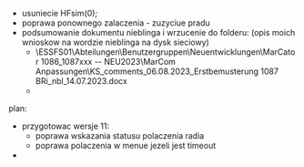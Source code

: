 - usuniecie HFsim(0);
- poprawa ponownego zalaczenia - zuzyciue pradu
- podsumowanie dokumentu nieblinga i wrzucenie do folderu: (opis moich wnioskow na wordzie nieblinga na dysk sieciowy)
	- \\ESSFS01\Abteilungen\Benutzergruppen\Neuentwicklungen\MarCator 1086_1087xxx -- NEU2023\MarCom Anpassungen\KS_comments_06.08.2023_Erstbemusterung 1087 BRi_nbl_14.07.2023.docx
	- 

plan:
- przygotowac wersje 11:
	- poprawa wskazania statusu polaczenia radia
	- poprawa polaczenia w menue jezeli jest timeout
- 
